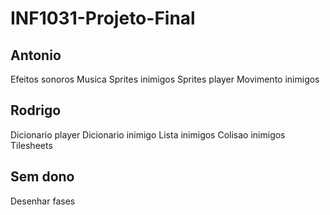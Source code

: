 # INF1031-Projeto-Final

## Antonio
Efeitos sonoros
Musica
Sprites inimigos
Sprites player
Movimento inimigos


## Rodrigo
Dicionario player
Dicionario inimigo
Lista inimigos
Colisao inimigos
Tilesheets

## Sem dono
Desenhar fases